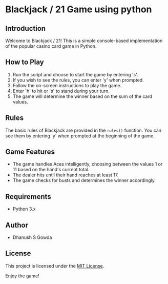 # Blackjack / 21 Game using python

## Introduction

Welcome to Blackjack / 21! This is a simple console-based implementation of the popular casino card game in Python.

## How to Play

1. Run the script and choose to start the game by entering 's'.
2. If you wish to see the rules, you can enter 'y' when prompted.
3. Follow the on-screen instructions to play the game.
4. Enter 'h' to hit or 's' to stand during your turn.
5. The game will determine the winner based on the sum of the card values.

## Rules

The basic rules of Blackjack are provided in the `rules()` function. You can see them by entering 'y' when prompted at the beginning of the game.

## Game Features

- The game handles Aces intelligently, choosing between the values 1 or 11 based on the hand's current total.
- The dealer hits until their hand reaches at least 17.
- The game checks for busts and determines the winner accordingly.

## Requirements

- Python 3.x

## Author

- Dhanush S Gowda

## License

This project is licensed under the [MIT License](LICENSE).

Enjoy the game!
